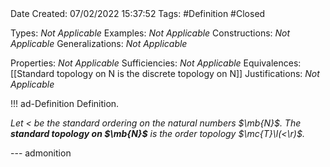 <br />
<br />

Date Created: 07/02/2022 15:37:52
Tags: #Definition #Closed 

Types: _Not Applicable_
Examples: _Not Applicable_
Constructions: _Not Applicable_
Generalizations: _Not Applicable_

Properties: _Not Applicable_
Sufficiencies: _Not Applicable_
Equivalences: [[Standard topology on N is the discrete topology on N]]
Justifications: _Not Applicable_

!!! ad-Definition Definition.

_Let $<$ be the standard ordering on the natural numbers $\mb{N}$. The **standard topology on $\mb{N}$** is the order topology $\mc{T}\l(<\r)$._

--- admonition
